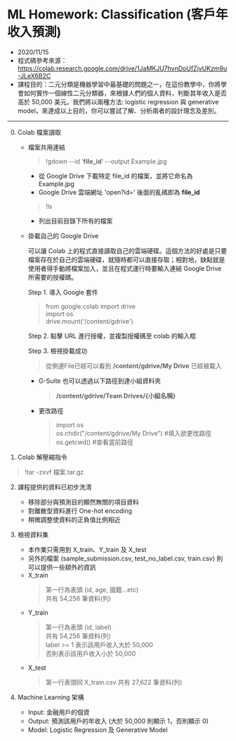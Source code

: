 ML Homework: Classification (客戶年收入預測)
===
* 2020/11/15<br>
* 程式碼參考來源：https://colab.research.google.com/drive/1JaMKJU7hvnDoUfZjvUKzm9u-JLeX6B2C <br>
* 課程目的：二元分類是機器學習中最基礎的問題之一，在這份教學中，你將學會如何實作一個線性二元分類器，來根據人們的個人資料，判斷其年收入是否高於 50,000 美元。我們將以兩種方法: logistic regression 與 generative model，來達成以上目的，你可以嘗試了解、分析兩者的設計理念及差別。

---
0. Colab 檔案讀取
    * 檔案共用連結
        > !gdown --id '**file_id**' --output Example.jpg
    
        * 從 Google Drive 下載特定 file_id 的檔案，並將它命名為 Example.jpg
        * Google Drive 雲端網址 'open?id=' 後面的亂碼即為 **file_id**

        > !ls
        * 列出目前目錄下所有的檔案

    * 掛載自己的 Google Drive<br> 

        可以讓 Colab 上的程式直接讀取自己的雲端硬碟。這個方法的好處是只要檔案存在於自己的雲端硬碟，就隨時都可以直接存取；相對地，缺點就是使用者得手動將檔案加入，並且在程式運行時要輸入連結 Google Drive 所需要的授權碼。
        
        Step 1. 導入 Google 套件
        > from google.colab import drive<br>
        > import os<br>
        > drive.mount('/content/gdrive')
        
        Step 2. 點擊 URL 進行授權，並複製授權碼至 colab 的輸入框

        Step 3. 檢視掛載成功
        > 從側邊File已經可以看到 **/content/gdrive/My Drive** 已經被載入

        * G-Suite 也可以透過以下路徑到達小組資料夾
            > **/content/gdrive/Team Drives/{小組名稱}**
        
        * 更改路徑
            > import os<br>
            > os.chdir("/content/gdrive/My Drive") #填入欲更改路徑<br>
            > os.getcwd() #查看當前路徑

1. Colab 解壓縮指令
> !tar -zxvf 檔案.tar.gz

2. 課程提供的資料已初步洗清
    * 移除部分與預測目的顯然無關的項目資料
    * 對離散型資料進行 One-hot encoding
    * 稍微調整使資料的正負值比例相近

3. 檢視資料集
    * 本作業只需用到 X_train、Y_train 及 X_test 
    * 另外的檔案 (sample_submission.csv, test_no_label.csv, train.csv) 則可以提供一些額外的資訊
    * X_train
        > 第一行為表頭 (id, age, 國籍...etc)<br>
        > 共有 54,256 筆資料(列)
    * Y_train
        > 第一行為表頭 (id, label) <br>
        > 共有 54,256 筆資料(列)<br>
        > label >= 1 表示該用戶收入大於 50,000<br>
        > 否則表示該用戶收入小於 50,000
    * X_test
        > 第一行表頭同 X_train.csv
        > 共有 27,622 筆資料(列)<br>

4. Machine Learning 架構
    * Input: 金融用戶的個資
    * Output: 預測該用戶的年收入 (大於 50,000 則顯示 1，否則顯示 0)
    * Model:  Logistic Regression 及 Generative Model
    
 

